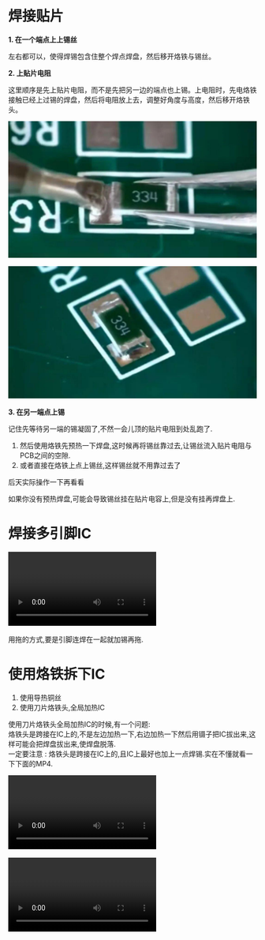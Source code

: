 # 焊接贴片
**1. 在一个端点上上锡丝**  

左右都可以，使得焊锡包含住整个焊点焊盘，然后移开烙铁与锡丝。

**2. 上贴片电阻**  

这里顺序是先上贴片电阻，而不是先把另一边的端点也上锡。上电阻时，先电烙铁接触已经上过锡的焊盘，然后将电阻放上去，调整好角度与高度，然后移开烙铁头。

![](assets/Pasted%20image%2020231209144701.png)


![](assets/Pasted%20image%2020231209144709.png)

**3. 在另一端点上锡**  

记住先等待另一端的锡凝固了,不然一会儿顶的贴片电阻到处乱跑了.     
1. 然后使用烙铁先预热一下焊盘,这时候再将锡丝靠过去,让锡丝流入贴片电阻与PCB之间的空隙.   
2. 或者直接在烙铁上点上锡丝,这样锡丝就不用靠过去了  

后天实际操作一下再看看  

如果你没有预热焊盘,可能会导致锡丝挂在贴片电容上,但是没有挂再焊盘上.

# 焊接多引脚IC
![](assets/b2d0c3b2-23aa-11eb-8e74-9ef8c3aca248.mp4)

用拖的方式,要是引脚连焊在一起就加锡再拖.

# 使用烙铁拆下IC
1. 使用导热铜丝
2. 使用刀片烙铁头,全局加热IC

使用刀片烙铁头全局加热IC的时候,有一个问题:  
烙铁头是跨接在IC上的,不是左边加热一下,右边加热一下然后用镊子把IC拔出来,这样可能会把焊盘拔出来,使焊盘脱落.  
一定要注意 : 烙铁头是跨接在IC上的,且IC上最好也加上一点焊锡.实在不懂就看一下下面的MP4.

![使用烙铁头拆卸SOP-8封装](assets/拆卸SOP-8.mp4)  

![在使用烙铁拆卸器件时也可以使用导热铜丝](assets/f3195af6-6d2d-11ec-a4ca-8616514627b2.mp4)
